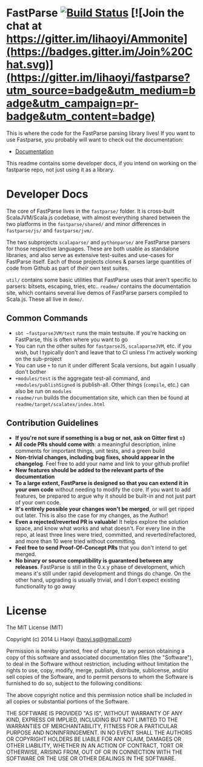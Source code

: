 FastParse [![Build Status](https://travis-ci.org/lihaoyi/fastparse.svg?branch=master)](https://travis-ci.org/lihaoyi/fastparse) [![Join the chat at https://gitter.im/lihaoyi/Ammonite](https://badges.gitter.im/Join%20Chat.svg)](https://gitter.im/lihaoyi/fastparse?utm_source=badge&utm_medium=badge&utm_campaign=pr-badge&utm_content=badge)
=========

This is where the code for the FastParse parsing library lives! If you want
to use Fastparse, you probably will want to check out the documentation:

- [Documentation](https://lihaoyi.github.io/fastparse)

This readme contains some developer docs, if you intend on working on the fastparse repo, not just using it as a library.

Developer Docs
==============

The core of FastParse lives in the `fastparse/` folder. It is cross-built ScalaJVM/Scala.js codebase, with almost everything shared between the two platforms in the `fastparse/shared/` and minor differences in `fastparse/js/` and `fastparse/jvm/`.

The two subprojects `scalaparse/` and `pythonparse/` are FastParse parsers for those respective languages. These are both usable as standalone libraries, and also serve as extensive test-suites and use-cases for FastParse itself. Each of those projects clones & parses large quantities of code from Github as part of *their* own test suites.

`util/` contains some basic utilities that FastParse uses that aren't specific to parsers: bitsets, escaping, tries, etc.. `readme/` contains the documentation site, which contains several live demos of FastParse parsers compiled to Scala.js. These all live in `demo/`.

Common Commands
---------------

- `sbt ~fastparseJVM/test` runs the main testsuite. If you're hacking on FastParse, this is often where you want to go
- You can run the other suites for `fastparseJS`, `scalaparseJVM`, etc. if you wish, but I typically don't and leave that to CI unless I'm actively working on the sub-project
- You can use `+` to run it under different Scala versions, but again I usually don't bother
- `+modules/test` is the aggregate test-all command, and `+modules/publishSigned` is publish-all. Other things (`compile`, etc.) can also be run on `modules`
- `readme/run` builds the documentation site, which can then be found at `readme/target/scalatex/index.html`

Contribution Guidelines
-----------------------

- **If you're not sure if something is a bug or not, ask on Gitter first =)**
- **All code PRs should come with**: a meaningful description, inline comments for important things, unit tests, and a green build
- **Non-trivial changes, including bug fixes, should appear in the changelog**. Feel free to add your name and link to your github profile!
- **New features should be added to the relevant parts of the documentation**
- **To a large extent, FastParse is designed so that you can extend it in your own code** without needing to modify the core. If you want to add features, be prepared to argue why it should be built-in and not just part of your own code.
- **It's entirely possible your changes won't be merged**, or will get ripped out later. This is also the case for my changes, as the Author!
- **Even a rejected/reverted PR is valuable**! It helps explore the solution space, and know what works and what doesn't. For every line in the repo, at least three lines were tried, committed, and reverted/refactored, and more than 10 were tried without committing.
- **Feel free to send Proof-Of-Concept PRs** that you don't intend to get merged.
- **No binary or source compatibility is guaranteed between any releases**. FastParse is still in the 0.x.y phase of development, which means it's still under rapid development and things do change. On the other hand, upgrading is usually trivial, and I don't expect existing functionality to go away

License
=======

The MIT License (MIT)

Copyright (c) 2014 Li Haoyi (haoyi.sg@gmail.com)

Permission is hereby granted, free of charge, to any person obtaining a copy
of this software and associated documentation files (the "Software"), to deal
in the Software without restriction, including without limitation the rights
to use, copy, modify, merge, publish, distribute, sublicense, and/or sell
copies of the Software, and to permit persons to whom the Software is
furnished to do so, subject to the following conditions:

The above copyright notice and this permission notice shall be included in
all copies or substantial portions of the Software.

THE SOFTWARE IS PROVIDED "AS IS", WITHOUT WARRANTY OF ANY KIND, EXPRESS OR
IMPLIED, INCLUDING BUT NOT LIMITED TO THE WARRANTIES OF MERCHANTABILITY,
FITNESS FOR A PARTICULAR PURPOSE AND NONINFRINGEMENT. IN NO EVENT SHALL THE
AUTHORS OR COPYRIGHT HOLDERS BE LIABLE FOR ANY CLAIM, DAMAGES OR OTHER
LIABILITY, WHETHER IN AN ACTION OF CONTRACT, TORT OR OTHERWISE, ARISING FROM,
OUT OF OR IN CONNECTION WITH THE SOFTWARE OR THE USE OR OTHER DEALINGS IN
THE SOFTWARE.
